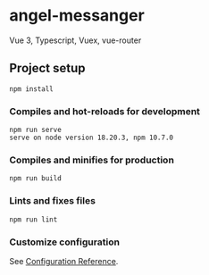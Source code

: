 # angel-messanger
Vue 3, Typescript, Vuex, vue-router

## Project setup
```
npm install
```

### Compiles and hot-reloads for development
```
npm run serve
serve on node version 18.20.3, npm 10.7.0
```

### Compiles and minifies for production
```
npm run build
```

### Lints and fixes files
```
npm run lint
```

### Customize configuration
See [Configuration Reference](https://cli.vuejs.org/config/).
